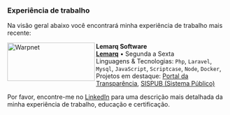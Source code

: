 ### Experiência de trabalho

Na visão geral abaixo você encontrará minha experiência de trabalho mais recente:

[<img align="left" height="88px" width="200px" alt="Warpnet" src="https://lemarq.com.br/site/images/logo.png"/>](https://lemarq.com.br/)

**Lemarq Software** \
[**Lemarq**](https://lemarq.com.br/) • Segunda a Sexta \
Linguagens & Tecnologias: `Php`, `Laravel`, `Mysql`, `JavaScript`, `Scriptcase`, `Node`, `Docker`,\
Projetos em destaque: [Portal da Transparência](https://lemarq.com.br/), [SISPUB (Sistema Público)](<https://pt.wikipedia.org/wiki/Marte_(planeta)>)
<br/>

Por favor, encontre-me no [LinkedIn](https://www.linkedin.com/in/eugabrielnolasco/) para uma descrição mais detalhada da minha experiência de trabalho, educação e certificação.
